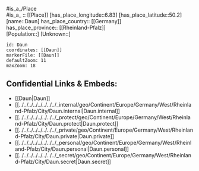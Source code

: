 ﻿---
location: [50.2,6.83] 
mapzoom: [7,12] 
mapmarker: city 
type: City
tags:
- geo/City


SpocWebEntityId: 29725
isDeleted: false
confidential: public

---
#is_a_/Place  
#is_a_ :: [[Place]] 
[has_place_longitude::6.83] 
[has_place_latitude::50.2] 
[name::Daun] 
has_place_country:: [[Germany]]  
has_place_province:: [[Rheinland-Pfalz]]  
[Population::] 
[Unknown::] 


```leaflet
id: Daun
coordinates: [[Daun]] 
markerFile: [[Daun]] 
defaultZoom: 11 
maxZoom: 18
```


## Confidential Links & Embeds: 
- [[Daun|Daun]]  
- [[../../../../../../../../_internal/geo/Continent/Europe/Germany/West/Rheinland-Pfalz/City/Daun.internal|Daun.internal]] 
- [[../../../../../../../../_protect/geo/Continent/Europe/Germany/West/Rheinland-Pfalz/City/Daun.protect|Daun.protect]] 
- [[../../../../../../../../_private/geo/Continent/Europe/Germany/West/Rheinland-Pfalz/City/Daun.private|Daun.private]] 
- [[../../../../../../../../_personal/geo/Continent/Europe/Germany/West/Rheinland-Pfalz/City/Daun.personal|Daun.personal]] 
- [[../../../../../../../../_secret/geo/Continent/Europe/Germany/West/Rheinland-Pfalz/City/Daun.secret|Daun.secret]] 

